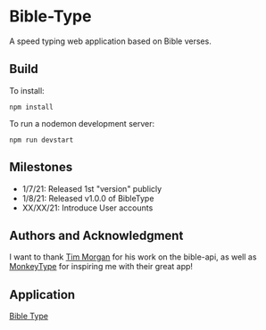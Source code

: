 # Bible-Type
A speed typing web application based on Bible verses.

## Build 
To install:
```
npm install
```

To run a nodemon development server:
```
npm run devstart
```


## Milestones
- 1/7/21: Released 1st "version" publicly
- 1/8/21: Released v1.0.0 of BibleType
- XX/XX/21: Introduce User accounts

## Authors and Acknowledgment
I want to thank [Tim Morgan](https://github.com/seven1m) for his
work on the bible-api, as well as [MonkeyType](https://github.com/Miodec/monkeytype) for inspiring me with their great app!

## Application
[Bible Type](https://bibletype.herokuapp.com/)
